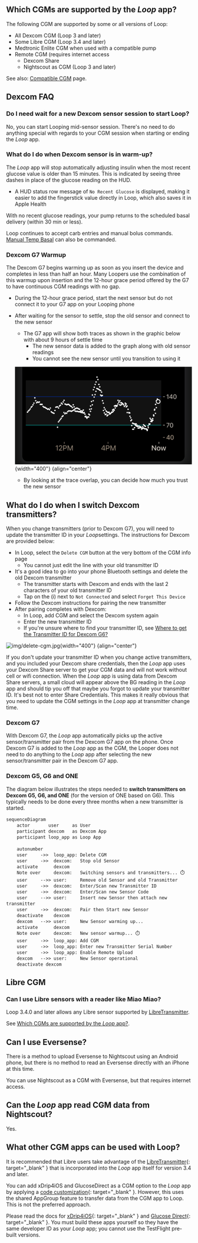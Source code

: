 ## Which CGMs are supported by the *Loop* app?

The following CGM are supported by some or all versions of Loop:

* All Dexcom CGM (Loop 3 and later)
* Some Libre CGM (Loop 3.4 and later)
* Medtronic Enlite CGM when used with a compatible pump
* Remote CGM (requires internet access
    * Dexcom Share
    * Nightscout as CGM (Loop 3 and later)

See also: [Compatible CGM](../build/cgm.md) page.

## Dexcom FAQ

### Do I need wait for a new Dexcom sensor session to start Loop?

No, you can start Looping mid-sensor session. There's no need to do anything special with regards to your CGM session when starting or ending the *Loop* app.

### What do I do when Dexcom sensor is in warm-up?

The *Loop* app will stop automatically adjusting insulin when the most recent glucose value is older than 15 minutes.  This is indicated by seeing three dashes in place of the glucose reading on the HUD.

* A HUD status row message of `No Recent Glucose` is displayed, making it easier to add the fingerstick value directly in Loop, which also saves it in Apple Health

With no recent glucose readings, your pump returns to the scheduled basal delivery (within 30 min or less).

Loop continues to accept carb entries and manual bolus commands. [Manual Temp Basal](../loop-3/omnipod.md#manual-temp-basal) can also be commanded.

### Dexcom G7 Warmup

The Dexcom G7 begins warming up as soon as you insert the device and completes in less than half an hour. Many Loopers use the combination of this warmup upon insertion and the 12-hour grace period offered by the G7 to have continuous CGM readings with no gap.

* During the 12-hour grace period, start the next sensor but do not connect it to your G7 app on your Looping phone
* After waiting for the sensor to settle, stop the old sensor and connect to the new sensor
    * The G7 app will show both traces as shown in the graphic below with about 9 hours of settle time
        * The new sensor data is added to the graph along with old sensor readings
        * You cannot see the new sensor until you transition to using it

    ![overlay of 2 g7 sensors after transition to new](img/dexcom-g7-overlay.jpg){width="400"}
    {align="center"}

    * By looking at the trace overlap, you can decide how much you trust the new sensor

## What do I do when I switch Dexcom transmitters?

When you change transmitters (prior to Dexcom G7), you will need to update the transmitter ID in your *Loop*settings. The instructions for Dexcom are provided below:

* In Loop, select the `Delete CGM` button at the very bottom of the CGM info page
    * You cannot just edit the line with your old transmitter ID
* It's a good idea to go into your phone Bluetooth settings and delete the old Dexcom transmitter
    * The transmitter starts with Dexcom and ends with the last 2 characters of your old transmitter ID
    * Tap on the (i) next to `Not Connected` and select `Forget This Device`
* Follow the Dexcom instructions for pairing the new transmitter
* After pairing completes with Dexcom:
    * In Loop, add CGM and select the Dexcom system again
    * Enter the new transmitter ID
    * If you're unsure where to find your transmitter ID, see [Where to get the Transmitter ID for Dexcom G6?](../loop-3/add-cgm.md#where-to-get-the-transmitter-id-for-dexcom-g6)

![img/delete-cgm.jpg](img/delete-cgm.jpg){width="400"}
{align="center"}

If you don't update your transmitter ID when you change active transmitters, and you included your Dexcom share credentials, then the *Loop* app uses your Dexcom Share server to get your CGM data and will not work without cell or wifi connection. When the *Loop* app is using data from Dexcom Share servers, a small cloud will appear above the BG reading in the *Loop* app and should tip you off that maybe you forgot to update your transmitter ID. It's best not to enter Share Credentials. This makes it really obvious that you need to update the CGM settings in the *Loop* app at transmitter change time.

### Dexcom G7

With Dexcom G7, the *Loop* app automatically picks up the active sensor/transmitter pair from the Dexcom G7 app on the phone. Once Dexcom G7 is added to the *Loop* app as the CGM, the Looper does not need to do anything to the *Loop* app after selecting the new sensor/transmitter pair in the Dexcom G7 app.

### Dexcom G5, G6 and ONE

The diagram below illustrates the steps needed to **switch transmitters on Dexcom G5, G6, and ONE** (for the version of ONE based on G6). This typically needs to be done every three months when a new transmitter is started.

```mermaid
sequenceDiagram
    actor       user     as User
    participant dexcom   as Dexcom App
    participant loop_app as Loop App

    autonumber
    user     ->>  loop_app: Delete CGM
    user     ->>  dexcom:   Stop old Sensor
    activate      dexcom
    Note over     dexcom:   Switching sensors and transmitters... ⏱️
    user     -->> user:     Remove old Sensor and old Transmitter
    user     ->>  dexcom:   Enter/Scan new Transmitter ID
    user     ->>  dexcom:   Enter/Scan new Sensor Code
    user     -->> user:     Insert new Sensor then attach new transmitter
    user     ->>  dexcom:   Pair then Start new Sensor
    deactivate    dexcom
    dexcom   -->> user:     New Sensor warming up... 
    activate      dexcom
    Note over     dexcom:   New sensor warmup... ⏱️
    user     ->>  loop_app: Add CGM
    user     ->>  loop_app: Enter new Transmitter Serial Number
    user     ->>  loop_app: Enable Remote Upload
    dexcom   -->> user:     New Sensor operational
    deactivate dexcom
```

## Libre CGM

### Can I use Libre sensors with a reader like Miao Miao?

Loop 3.4.0 and later allows any Libre sensor supported by [LibreTransmitter](https://github.com/dabear/LibreTransmitter#libretransmitter-for-loop).

See [Which CGMs are supported by the *Loop* app?](#which-cgms-are-supported-by-the-loop-app).

## Can I use Eversense?

There is a method to upload Eversense to Nightscout using an Android phone, but there is no method to read an Eversense directly with an iPhone at this time.

You can use Nightscout as a CGM with Eversense, but that requires internet access.

## Can the *Loop* app read CGM data from Nightscout?

Yes.

## What other CGM apps can be used with Loop?

It is recommended that Libre users take advantage of the [LibreTransmitter](https://github.com/dabear/LibreTransmitter/blob/main/readme.md){: target="_blank" } that is incorporated into the *Loop* app itself for version 3.4 and later.

You can add xDrip4iOS and GlucoseDirect as a CGM option to the *Loop* app by applying a [code customization](https://www.loopandlearn.org/custom-code){: target="_blank" }. However, this uses the shared AppGroup feature to transfer data from the CGM app to Loop. This is not the preferred approach.

Please read the docs for [xDrip4iOS](https://xdrip4ios.readthedocs.io/en/latest/){: target="_blank" } and [Glucose Direct](https://github.com/creepymonster/GlucoseDirect#readme){: target="_blank" }. You must build these apps yourself so they have the same developer ID as your *Loop* app; you cannot use the TestFlight pre-built versions.
